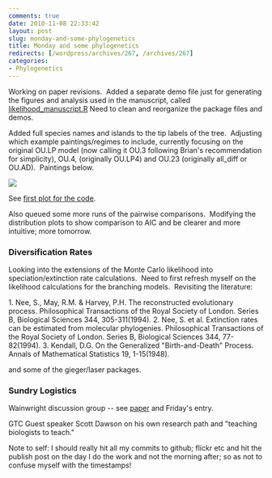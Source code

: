 ```yaml
---
comments: true
date: 2010-11-08 22:33:42
layout: post
slug: monday-and-some-phylogenetics
title: Monday and some phylogenetics
redirects: [/wordpress/archives/267, /archives/267]
categories:
- Phylogenetics
---
```


Working on paper revisions.  Added a separate demo file just for generating the figures and analysis used in the manuscript, called [likelihood_manuscript.R](https://github.com/cboettig/Comparative-Phylogenetics/blob/f9a315db7fde5f1b7d355c3efeec394c8bb053be/demos/likelihoodratio_manuscript_examples.R) Need to clean and reorganize the package files and demos.

Added full species names and islands to the tip labels of the tree.  Adjusting which example paintings/regimes to include, currently focusing on the original OU.LP model (now calling it OU.3 following Brian's recommendation for simplicity), OU.4, (originally OU.LP4) and OU.23 (originally all_diff or OU.AD).  Paintings below.

![]( http://farm2.staticflickr.com/1045/5161357905_862592bae3_o.png )


See [first plot for the code](https://github.com/cboettig/Comparative-Phylogenetics/blob/f9a315db7fde5f1b7d355c3efeec394c8bb053be/demos/likelihoodratio_manuscript_examples.R).

Also queued some more runs of the pairwise comparisons.  Modifying the distribution plots to show comparison to AIC and be clearer and more intuitive; more tomorrow.


### Diversification Rates


Looking into the extensions of the Monte Carlo likelihood into speciation/extinction rate calculations.  Need to first refresh myself on the likelihood calculations for the branching models.  Revisiting the literature:

﻿1. Nee, S., May, R.M. & Harvey, P.H. The reconstructed evolutionary process. Philosophical Transactions of the Royal Society of London. Series B, Biological Sciences 344, 305-311(1994).
2. Nee, S. et al. Extinction rates can be estimated from molecular phylogenies. Philosophical Transactions of the Royal Society of London. Series B, Biological Sciences 344, 77-82(1994).
3. Kendall, D.G. On the Generalized "Birth-and-Death" Process. Annals of Mathematical Statistics 19, 1-15(1948).

and some of the gieger/laser packages.


### Sundry Logistics


Wainwright discussion group -- see [paper](http://bit.ly/csyU5j) and Friday's entry.

GTC Guest speaker Scott Dawson on his own research path and "teaching biologists to teach."

Note to self: I should really hit all my commits to github; flickr etc and hit the publish post on the day I do the work and not the morning after; so as not to confuse myself with the timestamps!
